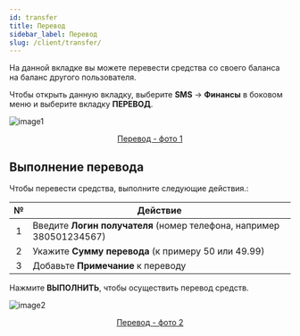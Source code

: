 ```yaml
---
id: transfer
title: Перевод
sidebar_label: Перевод
slug: /client/transfer/
---
```


На данной вкладке вы можете перевести средства со своего баланса на баланс другого пользователя.

Чтобы открыть данную вкладку, выберите **SMS** → **Финансы** в боковом меню и выберите вкладку **ПЕРЕВОД**.

![image1](/img/ru/client_finances_transfer/image1.png "Перевод") <center><u>Перевод - фото 1</u></center>

## Выполнение перевода

Чтобы перевести средства, выполните следующие действия.:

|  №  | Действие |
| :-: | -------- |
| 1 | Введите **Логин получателя** (номер телефона, например 380501234567) |
| 2 | Укажите **Сумму перевода** (к примеру 50 или 49.99) |
| 3 | Добавьте **Примечание** к переводу |

Нажмите **ВЫПОЛНИТЬ**, чтобы осуществить перевод средств.

![image2](/img/ru/client_finances_transfer/image2.png "Перевод") <center><u>Перевод - фото 2</u></center>
